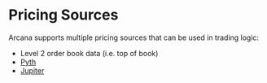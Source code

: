 # Pricing Sources

Arcana supports multiple pricing sources that can be used in trading logic:

- Level 2 order book data (i.e. top of book)
- [Pyth](./pyth.md)
- [Jupiter](./jupiter.md)